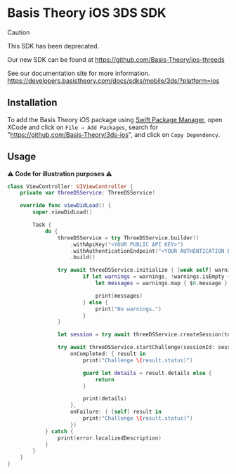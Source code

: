 # Basis Theory iOS 3DS SDK

> [!CAUTION]
> This SDK has been deprecated.
>
> Our new SDK can be found at https://github.com/Basis-Theory/ios-threeds
>
> See our documentation site for more information. https://developers.basistheory.com/docs/sdks/mobile/3ds/?platform=ios

## Installation

To add the Basis Theory iOS package using [Swift Package Manager](https://www.swift.org/package-manager/), open XCode and click on `File → Add Packages`, search for "https://github.com/Basis-Theory/3ds-ios", and click on `Copy Dependency`.

## Usage

**⚠️ Code for illustration purposes ⚠️**

```swift
class ViewController: UIViewController {
    private var threeDSService: ThreeDSService!

    override func viewDidLoad() {
        super.viewDidLoad()

        Task {
            do {
                threeDSService = try ThreeDSService.builder()
                    .withApiKey("<YOUR PUBLIC API KEY>")
                    .withAuthenticationEndpoint("<YOUR AUTHENTICATION ENDPOINT>")
                    .build()

                try await threeDSService.initialize { [weak self] warnings in
                        if let warnings = warnings, !warnings.isEmpty {
                            let messages = warnings.map { $0.message }.joined(separator: "\n")

                            print(messages)
                        } else {
                            print("No warnings.")
                        }
                }

                let session = try await threeDSService.createSession(tokenId: "<CARD TOKEN ID>")

                try await threeDSService.startChallenge(sessionId: session.id, viewController: self,
                    onCompleted: { result in
                        print("Challenge \(result.status)")

                        guard let details = result.details else {
                            return
                        }

                        print(details)
                    },
                    onFailure: { [self] result in
                        print("Challenge \(result.status)")
                    })
            } catch {
                print(error.localizedDescription)
            }
        }
    }
}
```

